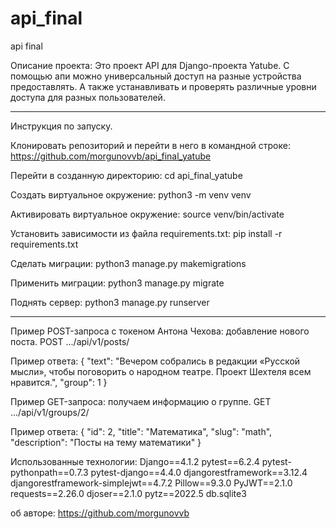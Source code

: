 # api_final
api final

Описание проекта:
Это проект API для Django-проекта Yatube. С помощью апи можно универсальный доступ на разные устройства предоставлять. А также устанавливать и проверять различные уровни доступа для разных пользователей.
_______


Инструкция по запуску.

Клонировать репозиторий и перейти в него в командной строке:
https://github.com/morgunovvb/api_final_yatube

Перейти в созданную директорию:
cd api_final_yatube

Cоздать виртуальное окружение:
python3 -m venv venv

Активировать виртуальное окружение:
source venv/bin/activate

Установить зависимости из файла requirements.txt:
pip install -r requirements.txt

Сделать миграции:
python3 manage.py makemigrations

Применить миграции:
python3 manage.py migrate

Поднять сервер:
python3 manage.py runserver
_______



Пример POST-запроса с токеном Антона Чехова: 
добавление нового поста.
POST .../api/v1/posts/

Пример ответа:
{
    "text": "Вечером собрались в редакции «Русской мысли»,
    чтобы поговорить о народном театре. Проект Шехтеля всем нравится.",
    "group": 1
}

Пример GET-запроса:
получаем информацию о группе.
GET .../api/v1/groups/2/

Пример ответа:
{
    "id": 2,
    "title": "Математика",
    "slug": "math",
    "description": "Посты на тему математики"
} 

Использованные технологии:
Django==4.1.2
pytest==6.2.4
pytest-pythonpath==0.7.3
pytest-django==4.4.0
djangorestframework==3.12.4
djangorestframework-simplejwt==4.7.2
Pillow==9.3.0
PyJWT==2.1.0
requests==2.26.0
djoser==2.1.0
pytz==2022.5
db.sqlite3



об авторе: https://github.com/morgunovvb
